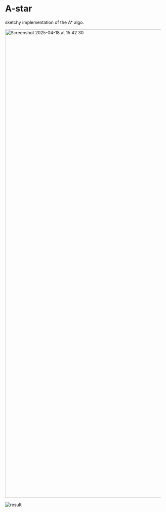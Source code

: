 # A-star
sketchy implementation of the A* algo.

<img width="1512" alt="Screenshot 2025-04-18 at 15 42 30" src="https://github.com/user-attachments/assets/7180cdac-27ea-45f9-8438-1356d7c94ca9" />


![result](https://github.com/user-attachments/assets/2ff38aa7-5a46-4733-a612-c7c82cf9d57f)
